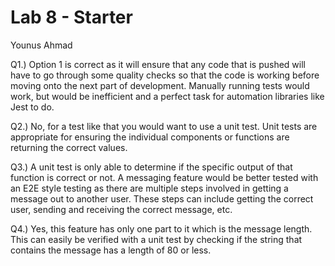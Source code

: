 # Lab 8 - Starter
Younus Ahmad

Q1.) Option 1 is correct as it will ensure that any code that is pushed will have to go through some quality checks so that the code is working
before moving onto the next part of development. Manually running tests would work, but would be inefficient and a perfect task for automation libraries
like Jest to do.

Q2.) No, for a test like that you would want to use a unit test. Unit tests are appropriate for ensuring the individual components or functions are
returning the correct values.

Q3.) A unit test is only able to determine if the specific output of that function is correct or not. A messaging feature would be better tested with an E2E style testing as there are multiple steps involved in getting a message out to another user. These steps can include getting the correct user, sending and receiving the correct message, etc.

Q4.) Yes, this feature has only one part to it which is the message length. This can easily be verified with a unit test by checking if the string that contains the message has a length of 80 or less.
